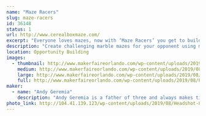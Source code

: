 ```yaml
---
name: "Maze Racers"
slug: maze-racers
id: 36148
status: 1
url: http://www.cerealboxmaze.com/
excerpt: "Everyone loves mazes, now with ‘Maze Racers’ you get to build and race mazes! Build a marble maze, making it as challenging as possible because when you’re done building, you swap maze boards with your opponent, drop in a marble, and race!"
description: "Create challenging marble mazes for your opponent using magnetic foam walls. Once you've completed your tricky, swap maze boards with your opponent and race to see who can navigate their marble through the maze the quickest."
location: Opportunity Building
images:
  - thumbnail: http://www.makerfaireorlando.com/wp-content/uploads/2019/08/Picture1.jpg
    medium: http://www.makerfaireorlando.com/wp-content/uploads/2019/08/Picture1.jpg
    large: http://www.makerfaireorlando.com/wp-content/uploads/2019/08/Picture1.jpg
    full: http://www.makerfaireorlando.com/wp-content/uploads/2019/08/Picture1.jpg
maker:
  - name: "Andy Geremia"
    description: "Andy Geremia is a father of three and always makes time to play games. He is sales engineer by day and a board game designer the rest of the time!"
photo_link: http://104.41.139.123/wp-content/uploads/2019/08/Headshot-852x1024.png
---
```

